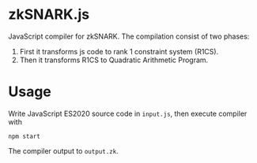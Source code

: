 # zkSNARK.js

JavaScript compiler for zkSNARK.
The compilation consist of two phases:
1. First it transforms js code to rank 1 constraint system (R1CS).
2. Then it transforms R1CS to Quadratic Arithmetic Program.

# Usage

Write JavaScript ES2020 source code in `input.js`, then execute compiler with
```
npm start
```

The compiler output to `output.zk`.
